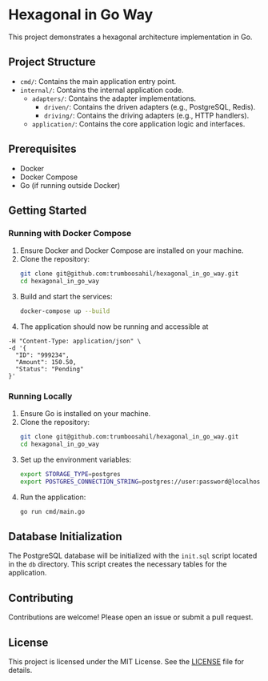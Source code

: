    # Hexagonal in Go Way

   This project demonstrates a hexagonal architecture implementation in Go.

   ## Project Structure

   - `cmd/`: Contains the main application entry point.
   - `internal/`: Contains the internal application code.
     - `adapters/`: Contains the adapter implementations.
       - `driven/`: Contains the driven adapters (e.g., PostgreSQL, Redis).
       - `driving/`: Contains the driving adapters (e.g., HTTP handlers).
     - `application/`: Contains the core application logic and interfaces.

   ## Prerequisites

   - Docker
   - Docker Compose
   - Go (if running outside Docker)

   ## Getting Started

   ### Running with Docker Compose

   1. Ensure Docker and Docker Compose are installed on your machine.
   2. Clone the repository:
      ```sh
      git clone git@github.com:trumboosahil/hexagonal_in_go_way.git
      cd hexagonal_in_go_way
      ```
   3. Build and start the services:
      ```sh
      docker-compose up --build
      ```
   4. The application should now be running and accessible at 
```curl curl -X POST http://localhost:8080/orders \
-H "Content-Type: application/json" \
-d '{
  "ID": "999234",
  "Amount": 150.50,
  "Status": "Pending"
}'
```

   ### Running Locally

   1. Ensure Go is installed on your machine.
   2. Clone the repository:
      ```sh
      git clone git@github.com:trumboosahil/hexagonal_in_go_way.git
      cd hexagonal_in_go_way
      ```
   3. Set up the environment variables:
      ```sh
      export STORAGE_TYPE=postgres
      export POSTGRES_CONNECTION_STRING=postgres://user:password@localhost:5434/mydb?sslmode=disable
      ```
   4. Run the application:
      ```sh
      go run cmd/main.go
      ```

   ## Database Initialization

   The PostgreSQL database will be initialized with the `init.sql` script located in the `db` directory. This script creates the necessary tables for the application.

   ## Contributing

   Contributions are welcome! Please open an issue or submit a pull request.

   ## License

   This project is licensed under the MIT License. See the [LICENSE](LICENSE) file for details.
